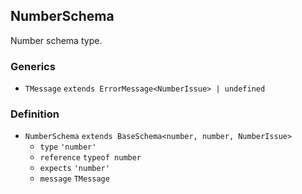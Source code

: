 NumberSchema
------------

Number schema type.

### Generics

*   `TMessage` `extends ErrorMessage<NumberIssue> | undefined`

### Definition

*   `NumberSchema` `extends BaseSchema<number, number, NumberIssue>`
    *   `type` `'number'`
    *   `reference` `typeof number`
    *   `expects` `'number'`
    *   `message` `TMessage`